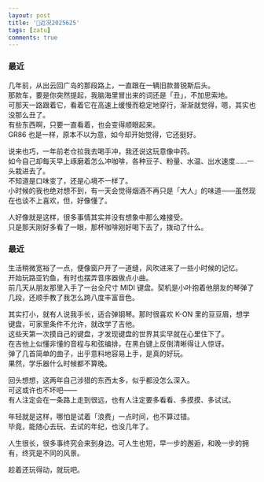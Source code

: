 ```yaml
---
layout: post
title: '🌈近况2025625'
tags: [zatu]
comments: true
---
```


### 最近
几年前，从出云回广岛的那段路上，一直跟在一辆旧款普锐斯后头。  
那款车，要是你突然提起，我脑海里冒出来的词还是「丑」，不加思索地。  
可那天一路跟着它，看着它在高速上缓慢而稳定地穿行，渐渐就觉得，嗯，其实也没那么丑了。  
有些东西啊，只要一直看着，也会变得顺眼起来。  
GR86 也是一样，原本不以为意，如今却开始觉得，它还挺好。  

说来也巧，一年前老仓拉我去喝手冲，我还说这玩意像中药。  
如今自己却每天早上琢磨着怎么冲咖啡，各种豆子、粉量、水温、出水速度……一头栽进去了。  
不知道是口味变了，还是心境不一样了。  
小时候的我也绝对想不到，有一天会觉得烟酒不再只是「大人」的味道——虽然现在也谈不上喜欢，但，好像懂了。  

人好像就是这样，很多事情其实并没有想象中那么难接受。  
只是那天刚好多看了一眼，那杯咖啡刚好喝下去了，拨动了什么。  

### 最近
生活稍微宽裕了一点，便像窗户开了一道缝，风吹进来了一些小时候的记忆。  
开始玩路亚钓鱼，有时也摆弄音序器做点小曲。   
前几天从朋友那里入手了一台全尺寸 MIDI 键盘。契机是小叶抱着他朋友的琴弹了几段，还顺手教了我怎么跨八度丰富音色。      

其实打小，就有人说我手长，适合弹钢琴。那时很喜欢 K-ON 里的豆豆眉，想学键盘，可家里条件不允许，就改学了吉他。  
这些天第一次摸自己的键盘，才发现键盘的世界其实早就在心里住下了。  
在吉他上似懂非懂的音程与和弦编排，在黑白键上反倒清晰得让人惊讶。  
弹了几首简单的曲子，出乎意料地容易上手，是真的好玩。  
果然，学乐器什么时候都不算晚。  

回头想想，这两年自己涉猎的东西太多，似乎都没怎么深入。  
可这或许也不坏吧——  
有人注定会在一条路上走到很远，也有人注定要多看看、多摸摸、多试试。  

年轻就是这样，哪怕是试着「浪费」一点时间，也不算过错。  
毕竟，能随心去玩、去试的年纪，也没几年了。    

人生很长，很多事终究会来到身边。可人生也短，早一步的邂逅，和晚一步的拥有，终究是不同的风景。  

趁着还玩得动，就玩吧。  


